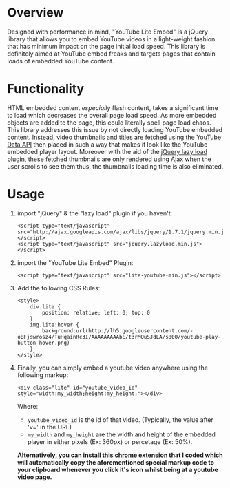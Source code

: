 Overview
========
Designed with performance in mind, "YouTube Lite Embed" is a jQuery library that allows you to embed YouTube videos in a light-weight fashion that has minimum impact on the page initial load speed. This library is definitely aimed at YouTube embed freaks and targets pages that contain loads of embedded YouTube content.

Functionality
=============
HTML embedded content *especially* flash content, takes a significant time to load which decreases the overall page load speed. As more embedded objects are added to the page, this could literally spell page load chaos. This library addresses this issue by not directly loading YouTube embedded content. Instead, video thumbnails and titles are fetched using the [YouTube Data API](http://code.google.com/apis/youtube/2.0/reference.html) then placed in such a way that makes it look like the YouTube embedded player layout. Moreover with the aid of the [jQuery lazy load plugin](http://www.appelsiini.net/projects/lazyload), these fetched thumbnails are only rendered using Ajax when the user scrolls to see them thus, the thumbnails loading time is also eliminated.

Usage
=====
1.	import "jQuery" & the "lazy load" plugin if you haven't:

        <script type="text/javascript" src="http://ajax.googleapis.com/ajax/libs/jquery/1.7.1/jquery.min.js"></script>
	    <script type="text/javascript" src="jquery.lazyload.min.js"></script>

2.	import the "YouTube Lite Embed" Plugin:

		<script type="text/javascript" src="lite-youtube-min.js"></script>

3.	Add the following CSS Rules:

    	<style>
			div.lite {
				position: relative; left: 0; top: 0
			}
			img.lite:hover {
				background:url(http://lh5.googleusercontent.com/-oBFjswrosz4/TuHqainRc3I/AAAAAAAAAbE/t3rMQuSJdLA/s800/youtube-play-button-hover.png)
			}
		</style>

4.	Finally, you can simply embed a youtube video anywhere using the following markup:

		<div class="lite" id="youtube_video_id" style="width:my_width;height:my_height;"></div>
   	Where:
	* `youtube_video_id` is the id of that video. (Typically, the value after 'v=' in the URL)
	* `my_width` and `my_height` are the width and height of the embedded player in either pixels (Ex: 360px) or percetage (Ex: 50%).

    **Alternatively, you can install [this chrome extension](https://github.com/TjWallas/YouTube-Lite-Embed/raw/master/Chrome%20Extension/YouTube%20Minified%20Embed.crx) that I coded which will automatically copy the aforementioned special markup code to your clipboard whenever you click it's icon whilst being at a youtube video page.**
